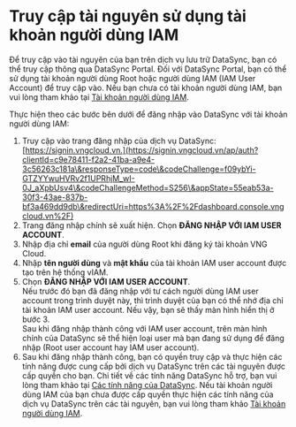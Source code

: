 # Truy cập tài nguyên sử dụng tài khoản người dùng IAM

Để truy cập vào tài nguyên của bạn trên dịch vụ lưu trữ DataSync, bạn có thể truy cập thông qua DataSync Portal. Đối với DataSync Portal, bạn có thể sử dụng tài khoản người dùng Root hoặc người dùng IAM (IAM User Account) để truy cập vào. Nếu bạn chưa có tài khoản người dùng IAM, bạn vui lòng tham khảo tại [Tài khoản người dùng IAM](../quan-ly-tai-khoan-truy-cap-datasync/tai-khoan-nguoi-dung-iam/).

Thực hiện theo các bước bên dưới để đăng nhập vào DataSync với tài khoản người dùng IAM:

1. Truy cập vào trang đăng nhập của dịch vụ DataSync: [https://signin.vngcloud.vn.](https://signin.vngcloud.vn/ap/auth?clientId=c9e78411-f2a2-41ba-a9e4-3c56263c181a\&responseType=code\&codeChallenge=f09ybYi-GTZYYwuHVRv2f1UPRhjM_wI-0J_aXpbUsv4\&codeChallengeMethod=S256\&appState=55eab53a-30f3-43ae-837b-bf3a469dd9db\&redirectUri=https%3A%2F%2Fdashboard.console.vngcloud.vn%2F)
2. Trang đăng nhập chính sẽ xuất hiện. Chọn **ĐĂNG NHẬP VỚI IAM USER ACCOUNT**.
3. Nhập địa chỉ **email** của người dùng Root khi đăng ký tài khoản VNG Cloud.
4. Nhập **tên người dùng** và **mật khẩu** của tài khoản IAM user account được tạo trên hệ thống vIAM.
5. Chọn **ĐĂNG NHẬP VỚI IAM USER ACCOUNT**.\
   Nếu trước đó bạn đã đăng nhập với tư cách người dùng IAM user account trong trình duyệt này, thì trình duyệt của bạn có thể nhớ địa chỉ tài khoản IAM user account. Nếu vậy, bạn sẽ thấy màn hình hiển thị ở bước 3. \
   Sau khi đăng nhập thành công với IAM user account, trên màn hình chính của DataSync sẽ thể hiện loại user mà bạn đang sử dụng để đăng nhập (Root user account hay IAM user account).
6. Sau khi đăng nhập thành công, bạn có quyền truy cập và thực hiện các tính năng được cung cấp bởi dịch vụ DataSync trên các tài nguyên được cấp quyền cho bạn. Chi tiết về các tính năng DataSync hỗ trợ, bạn vui lòng tham khảo tại [Các tính năng của DataSync](../../cac-tinh-nang-cua-datasync/). Nếu tài khoản người dùng IAM của bạn chưa được cấp quyền thực hiện các tính năng của dịch vụ DataSync trên các tài nguyên, bạn vui lòng tham khảo [Tài khoản người dùng IAM](../quan-ly-tai-khoan-truy-cap-datasync/tai-khoan-nguoi-dung-iam/).
